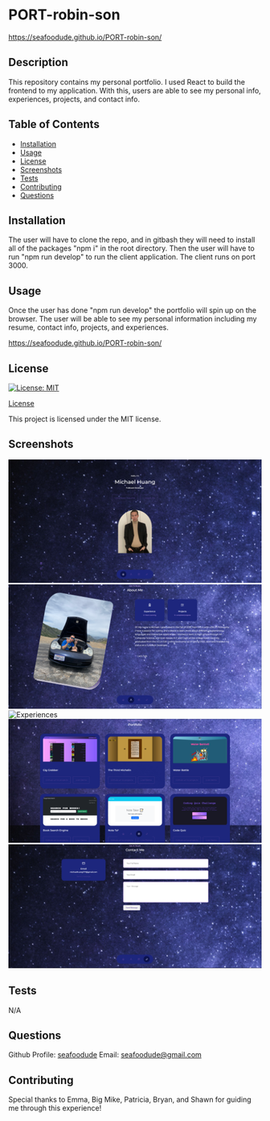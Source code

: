 # PORT-robin-son

https://seafoodude.github.io/PORT-robin-son/

## Description

This repository contains my personal portfolio. I used React to build the frontend to my application. With this, users are able to see my personal info, experiences, projects, and contact info.

## Table of Contents

* [Installation](#installation)
* [Usage](#usage)
* [License](#license)
* [Screenshots](#screenshots)
* [Tests](#tests)
* [Contributing](#contributing)
* [Questions](#questions)


## Installation

The user will have to clone the repo, and in gitbash they will need to install all of the packages "npm i" in the root directory. Then the user will have to run "npm run develop" to run the client application. The client runs on port 3000.

## Usage

Once the user has done "npm run develop" the portfolio will spin up on the browser. The user will be able to see my personal information including my resume, contact info, projects, and experiences.

https://seafoodude.github.io/PORT-robin-son/

## License

[![License: MIT](https://img.shields.io/badge/License-MIT-yellow.svg)](https://opensource.org/licenses/MIT)

[License](#license)

This project is licensed under the MIT license.

## Screenshots

![Home](./src/assets/homeSS.PNG)
![About](./src/assets/aboutSS.PNG)
![Experiences](./src/assets/)
![Projects](./src/assets/portfolioSS.PNG)
![Contact](./src/assets/contactSS.PNG)

## Tests

N/A

## Questions

Github Profile: [seafoodude](https://github.com/seafoodude)
Email: [seafoodude@gmail.com](seafoodude@gmail.com)

## Contributing

Special thanks to Emma, Big Mike, Patricia, Bryan, and Shawn for guiding me through this experience!